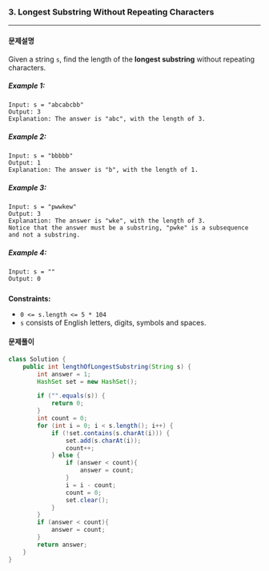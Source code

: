 ### 3. Longest Substring Without Repeating Characters

---

#### 문제설명

Given a string `s`, find the length of the **longest substring** without repeating characters.

##### Example 1:

```
Input: s = "abcabcbb"
Output: 3
Explanation: The answer is "abc", with the length of 3.
```

##### Example 2:

```
Input: s = "bbbbb"
Output: 1
Explanation: The answer is "b", with the length of 1.
```

##### Example 3:

```
Input: s = "pwwkew"
Output: 3
Explanation: The answer is "wke", with the length of 3.
Notice that the answer must be a substring, "pwke" is a subsequence and not a substring.
```

##### Example 4:

```
Input: s = ""
Output: 0
```

##### 

**Constraints:**

- `0 <= s.length <= 5 * 104`
- `s` consists of English letters, digits, symbols and spaces.



#### 문제풀이

```java
class Solution {
    public int lengthOfLongestSubstring(String s) {
        int answer = 1;
        HashSet set = new HashSet();

        if ("".equals(s)) {
            return 0;
        }
        int count = 0;
        for (int i = 0; i < s.length(); i++) {
            if (!set.contains(s.charAt(i))) {
                set.add(s.charAt(i));
                count++;
            } else {
                if (answer < count){
                    answer = count;
                }
                i = i - count;
                count = 0;
                set.clear();
            }
        }
        if (answer < count){
            answer = count;
        }
        return answer;
    }
}
```

